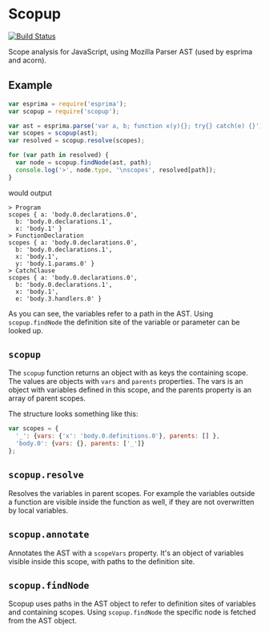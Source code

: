 Scopup
======

[![Build Status](https://travis-ci.org/arian/scopup.png)](https://travis-ci.org/arian/scopup)

Scope analysis for JavaScript, using Mozilla Parser AST (used by esprima and acorn).

Example
-------

```js
var esprima = require('esprima');
var scopup = require('scopup');

var ast = esprima.parse('var a, b; function x(y){}; try{} catch(e) {}');
var scopes = scopup(ast);
var resolved = scopup.resolve(scopes);

for (var path in resolved) {
  var node = scopup.findNode(ast, path);
  console.log('>', node.type, '\nscopes', resolved[path]);
}
```

would output

```
> Program
scopes { a: 'body.0.declarations.0',
  b: 'body.0.declarations.1',
  x: 'body.1' }
> FunctionDeclaration
scopes { a: 'body.0.declarations.0',
  b: 'body.0.declarations.1',
  x: 'body.1',
  y: 'body.1.params.0' }
> CatchClause
scopes { a: 'body.0.declarations.0',
  b: 'body.0.declarations.1',
  x: 'body.1',
  e: 'body.3.handlers.0' }
```

As you can see, the variables refer to a path in the AST.  Using
`scopup.findNode` the definition site of the variable or parameter can be
looked up.


`scopup`
------

The `scopup` function returns an object with as keys the containing scope. The
values are objects with `vars` and `parents` properties. The vars is an object
with variables defined in this scope, and the parents property is an array of
parent scopes.

The structure looks something like this:

```js
var scopes = {
  '_': {vars: {'x': 'body.0.definitions.0'}, parents: [] },
  'body.0': {vars: {}, parents: ['_']}
};
```

`scopup.resolve`
----------------

Resolves the variables in parent scopes. For example the variables outside a
function are visible inside the function as well, if they are not overwritten
by local variables.

`scopup.annotate`
-----------------

Annotates the AST with a `scopeVars` property. It's an object of variables
visible inside this scope, with paths to the definition site.

`scopup.findNode`
-----------------

Scopup uses paths in the AST object to refer to definition sites of variables
and containing scopes.  Using `scopup.findNode` the specific node is fetched
from the AST object.
